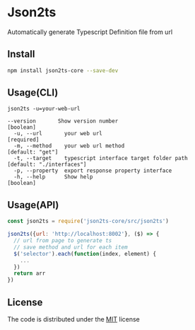 # Json2ts

Automatically generate Typescript Definition file from url

## Install

``` bash
npm install json2ts-core --save-dev
```

## Usage(CLI)

```
json2ts -u=your-web-url
```

```
--version       Show version number                                   [boolean]
  -u, --url       your web url                                        [required]
  -m, --method    your web url method                           [default: "get"]
  -t, --target    typescript interface target folder path       [default: "./interfaces"]
  -p, --property  export response property interface
  -h, --help      Show help                                           [boolean]
```

## Usage(API)

``` js
const json2ts = require('json2ts-core/src/json2ts')

json2ts({url: 'http://localhost:8002'}, ($) => {
  // url from page to generate ts
  // save method and url for each item
  $('selector').each(function(index, element) {
    ...
  })
  return arr
})
```

## License

The code is distributed under the [MIT](http://opensource.org/licenses/MIT) license